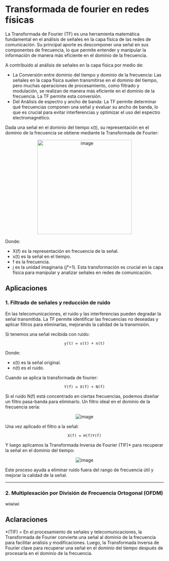 # Transformada de fourier en redes físicas



La Transformada de Fourier (TF) es una herramienta matemática fundamental en el análisis de señales en la capa física de las redes de comunicación. Su principal aporte es descomponer una señal en sus componentes de frecuencia, lo que permite entender y manipular la información de manera más eficiente en el dominio de la frecuencia.

A contribuido al análisis de señales en la capa física por medio de:
  - La Conversión entre dominio del tiempo y dominio de la frecuencia: Las señales en la capa física suelen transmitirse en el dominio del tiempo, pero muchas operaciones de procesamiento, como filtrado y modulación, se realizan de manera más eficiente en el dominio de la frecuencia. La TF permite esta conversión.
  - Del Análisis de espectro y ancho de banda: La TF permite determinar qué frecuencias componen una señal y evaluar su ancho de banda, lo que es crucial para evitar interferencias y optimizar el uso del espectro electromagnético.

Dada una señal en el dominio del tiempo x(t), su representación en el dominio de la frecuencia se obtiene mediante la Transformada de Fourier:

<p align="center">
  <img src="https://github.com/user-attachments/assets/0035d36b-7768-403e-9cc2-18c8cac1169d" alt="image" width="300">
</p>

Donde:
  - X(f) es la representación en frecuencia de la señal.
  - x(t) es la señal en el tiempo.
  - f es la frecuencia.
  - j es la unidad imaginaria (j²=1).
Esta transformación es crucial en la capa física para manipular y analizar señales en redes de comunicación.

## Aplicaciones

  ### 1. Filtrado de señales y reducción de ruido

En las telecomunicaciones, el ruido y las interferencias pueden degradar la señal transmitida. La TF permite identificar las frecuencias no deseadas y aplicar filtros para eliminarlas, mejorando la calidad de la transmisión.

Si tenemos una señal recibida con ruido:
<p align="center">
  <code>y(t) = x(t) + n(t)</code>
</p>


Donde: 
  - x(t) es la señal original.
  - n(t) es el ruido.

Cuando se aplica la transformada de fourier: 
<p align="center">
  <code>Y(f) = X(f) + N(f)</code>
</p>

Si el ruido N(f) está concentrado en ciertas frecuencias, podemos diseñar un filtro pasa-banda para eliminarlo. Un filtro ideal en el dominio de la frecuencia sería:
<p align="center">
  <img src="https://github.com/user-attachments/assets/99562bf0-871d-4a0f-8726-1f03966d861c" alt="image">
</p>

Una vez aplicado el filtro a la señal:
<p align="center">
  <code>X(f) = H(f)Y(f)</code>
</p>

Y luego aplicamos la Transformada Inversa de Fourier (TIF)* para recuperar la señal en el dominio del tiempo:
<p align="center">
  <img src="https://github.com/user-attachments/assets/6c51caac-a0b8-4001-b703-81a1d0ea596f" alt="image">
</p>

Este proceso ayuda a eliminar ruido fuera del rango de frecuencia útil y mejorar la calidad de la señal.

---

  ### 2. Multiplexación por División de Frecuencia Ortogonal (OFDM)
wiwiwi




## Aclaraciones

*(TIF) = En el procesamiento de señales y telecomunicaciones, la Transformada de Fourier convierte una señal al dominio de la frecuencia para facilitar análisis y modificaciones. Luego, la Transformada Inversa de Fourier clave para recuperar una señal en el dominio del tiempo después de procesarla en el dominio de la frecuencia.
